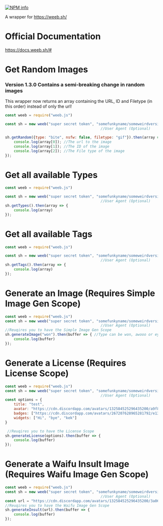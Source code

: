 <a href="https://nodei.co/npm/weeb.js/"><img src="https://nodei.co/npm/weeb.js.png?downloads=true&stars=true" alt="NPM info" /></a>

A wrapper for https://weeb.sh/

# Official Documentation
https://docs.weeb.sh/#

# Get Random Images
### Version 1.3.0 Contains a semi-breaking change in random images
This wrapper now returns an array containing the URL, ID and Filetype (in this order) instead of only the url!
```js
const weeb = require("weeb.js")

const sh = new weeb("super secret token", "somefunkyname/someweirdversion")
                                            //User Agent (Optional)

sh.getRandom({type: "bite", nsfw: false, filetype: "gif"}).then(array => {
    console.log(array[0]); //The url to the image
    console.log(array[1]); //The ID of the image
    console.log(array[2]); //The File type of the image
});
```

# Get all available Types

```js
const weeb = require("weeb.js")

const sh = new weeb("super secret token", "somefunkyname/someweirdversion")
                                            //User Agent (Optional)
sh.getTypes().then(array => {
    console.log(array)
});
```

# Get all available Tags

```js
const weeb = require("weeb.js")

const sh = new weeb("super secret token", "somefunkyname/someweirdversion")
                                            //User Agent (Optional)
sh.getTags().then(array => {
    console.log(array)
});
```
# Generate an Image (Requires Simple Image Gen Scope)

```js
const weeb = require("weeb.js")
const sh = new weeb("super secret token", "somefunkyname/someweirdversion")
                                            //User Agent (Optional) 
//Reuqires you to have the Simple Image Gen Scope
sh.generateImage("won").then(buffer => { //Type can be won, awooo or eyes (Awooo supports hair and face as options which needs to be a hex code)
    console.log(buffer)
});
```

# Generate a License (Requires License Scope)

```js
const weeb = require("weeb.js")
const sh = new weeb("super secret token", "somefunkyname/someweirdversion")
                                            //User Agent (Optional) 
const options = {
    title: "test", 
    avatar: "https://cdn.discordapp.com/avatars/132584525296435200/a9f823c7a39a53f562fe8dcb6edf4607.webp", 
    badges: ["https://cdn.discordapp.com/avatars/267207628965281792/e13af85a8abbd8fd2a5ec76d3ca2fbd6.webp"], 
    widgets: ["Hi", "bye", "kek"]
}

 //Reuqires you to have the License Scope
sh.generateLicense(options).then(buffer => {
    console.log(buffer)
});
```

# Generate a Waifu Insult Image (Requires Waifu Image Gen Scope)

```js
const weeb = require("weeb.js")
const sh = new weeb("super secret token", "somefunkyname/someweirdversion")
                                            //User Agent (Optional)  
const url = "https://cdn.discordapp.com/avatars/132584525296435200/3a0631c5d4df2a5e8795547964bd1027.webp"
//Reuqires you to have the Waifu Image Gen Scope
sh.generateInsult(url).then(buffer => {
    console.log(buffer)
});
```
